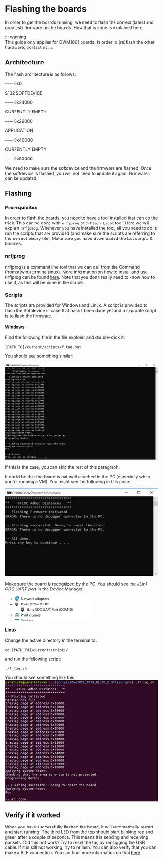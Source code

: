 # Flashing the boards
In order to get the boards running, we need to flash the correct (latest and greatest) firmware on the boards.
How that is done is explained here.

::: warning    
This guide only applies for DWM1001 boards. In order to (re)flash the other hardware, contact us.
:::

## Architecture
The flash architecture is as follows:

---- 0x0

S132 SOFTDEVICE



---- 0x24000

CURRENTLY EMPTY

---- 0x26000

APPLICATION



---- 0x40000

CURRENTLY EMPTY



---- 0x80000

We need to make sure the softdevice and the firmware are flashed.
Once the softdevice is flashed, you will not need to update it again. Firmwares can be updated.

## Flashing
### Prerequisites
In order to flash the boards, you need to have a tool installed that can do the trick.
This can be done with `nrfjprog` or `J-Flash Light` tool. Here we will explain `nrfjprog`.
Whenever you have installed the tool, all you need to do is run the scripts that are provided (and make sure the scripts are referring to the correct binary file). Make sure you have downloaded the last scripts & binaries.

### nrfjprog
nrfjprog is a command line tool that we can call from the Command Prompt(win)/terminal(linux).
More information on how to install and use nrfjprog can be found [here](http://infocenter.nordicsemi.com/index.jsp?topic=%2Fcom.nordic.infocenter.tools%2Fdita%2Ftools%2Fnrf5x_command_line_tools%2Fnrf5x_command_line_tools_lpage.html).
Note that you don't really need to know how to use it, as this will be done in the scripts.

### Scripts
The scripts are provided for Windows and Linux. A script is provided to flash the Softdevice in case that hasn't been done yet and a separate script is to flash the firmware.
#### Windows
Find the following file in the file explorer and double-click it:
```
[PATH_TO]/current/scripts/f_tag.bat
```
You should see something similar:

![flashing windows success](./img/flashing/flashing_win_success.png "Flashing Windows Success")

If this is the case, you can skip the rest of this paragraph.

It could be that the board is not well attached to the PC (especially when you're running a VM). You might see the following in this case:

![flashing windows fail](./img/flashing/flashing_win_fail.png "Flashing Windows Fail")

Make sure the board is recognized by the PC. You should see the *JLink CDC UART port* in the Device Manager:

![flashing device manager](./img/flashing/flashing_device_manager.png "Flashing Device Manager")



#### Linux
Change the active directory in the terminal to:
```     
cd [PATH_TO]/current/scripts/
```
and run the following script:
```
./f_tag.sh
```
You should see something like this:
![flashing linux success](./img/flashing/flashing_linux_success.png "Flashing Linux Success")


## Verify if it worked
When you have successfully flashed the board, it will automatically restart and start running.
The third LED from the top should start blinking red and green after a couple of seconds. This means it is sending and receiving packets. Did this not work? Try to reset the tag by replugging the USB cable. If it is still not working, try to reflash.
You can also verify that you can make a BLE connection. You can find more information on that [here](hw_interface_ble.html).
